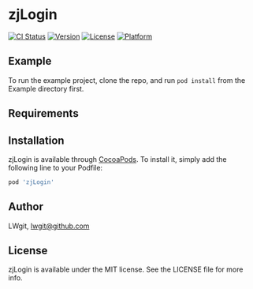 # zjLogin

[![CI Status](https://img.shields.io/travis/LWgit/zjLogin.svg?style=flat)](https://travis-ci.org/LWgit/zjLogin)
[![Version](https://img.shields.io/cocoapods/v/zjLogin.svg?style=flat)](https://cocoapods.org/pods/zjLogin)
[![License](https://img.shields.io/cocoapods/l/zjLogin.svg?style=flat)](https://cocoapods.org/pods/zjLogin)
[![Platform](https://img.shields.io/cocoapods/p/zjLogin.svg?style=flat)](https://cocoapods.org/pods/zjLogin)

## Example

To run the example project, clone the repo, and run `pod install` from the Example directory first.

## Requirements

## Installation

zjLogin is available through [CocoaPods](https://cocoapods.org). To install
it, simply add the following line to your Podfile:

```ruby
pod 'zjLogin'
```

## Author

LWgit, lwgit@github.com

## License

zjLogin is available under the MIT license. See the LICENSE file for more info.
